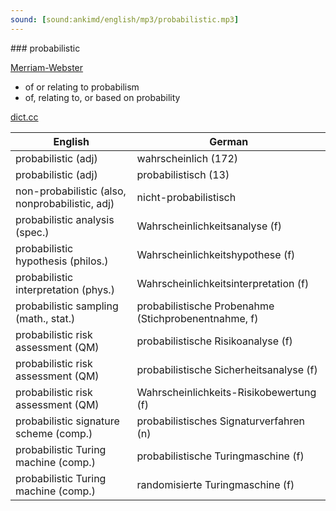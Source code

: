 ```yaml
---
sound: [sound:ankimd/english/mp3/probabilistic.mp3]
---
```


\### probabilistic

[Merriam-Webster](https://www.merriam-webster.com/dictionary/probabilistic)

- of or relating to probabilism
- of, relating to, or based on probability

[dict.cc](https://www.dict.cc/probabilistic)

| English        | German       |
| -------------- | ------------ |
| probabilistic (adj) | wahrscheinlich (172) |
| probabilistic (adj) | probabilistisch (13) |
| non-probabilistic (also, nonprobabilistic, adj) | nicht-probabilistisch |
| probabilistic analysis (spec.) | Wahrscheinlichkeitsanalyse (f) |
| probabilistic hypothesis (philos.) | Wahrscheinlichkeitshypothese (f) |
| probabilistic interpretation (phys.) | Wahrscheinlichkeitsinterpretation (f) |
| probabilistic sampling (math., stat.) | probabilistische Probenahme (Stichprobenentnahme, f) |
| probabilistic risk assessment <PRA> (QM) | probabilistische Risikoanalyse <PRA> (f) |
| probabilistic risk assessment <PRA> (QM) | probabilistische Sicherheitsanalyse <PSA> (f) |
| probabilistic risk assessment <PRA> (QM) | Wahrscheinlichkeits-Risikobewertung (f) |
| probabilistic signature scheme <PSS> (comp.) | probabilistisches Signaturverfahren (n) |
| probabilistic Turing machine <PTM> (comp.) | probabilistische Turingmaschine <PTM> (f) |
| probabilistic Turing machine <PTM> (comp.) | randomisierte Turingmaschine <RTM> (f) |
